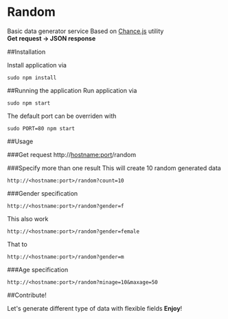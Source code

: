# Random

Basic data generator service
Based on [Chance.js](http://chancejs.com/) utility  
**Get request -> JSON response**

##Installation

Install application via

    sudo npm install
    
##Running the application
Run application via

    sudo npm start

The default port can be overriden with

    sudo PORT=80 npm start
    
##Usage

###Get request
    http://<hostname:port>/random
    
###Specify more than one result
This will create 10 random generated data

    http://<hostname:port>/random?count=10


###Gender specification

    http://<hostname:port>/random?gender=f
    
This also work
  
    http://<hostname:port>/random?gender=female
That to

    http://<hostname:port>/random?gender=m
    
###Age specification

    http://<hostname:port>/random?minage=10&maxage=50
    
    
##Contribute!

Let's generate different type of data with flexible fields **Enjoy**!
